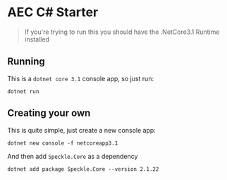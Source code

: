 # AEC C# Starter

> If you're trying to run this you should have the .NetCore3.1 Runtime installed

## Running

This is a `dotnet core 3.1` console app, so just run:

```shell
dotnet run
```

## Creating your own

This is quite simple, just create a new console app:

```
dotnet new console -f netcoreapp3.1
```

And then add `Speckle.Core` as a dependency

```
dotnet add package Speckle.Core --version 2.1.22
```
